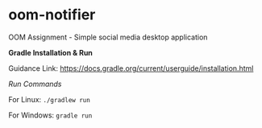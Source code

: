 # oom-notifier
 OOM Assignment - Simple social media desktop application

**Gradle Installation & Run**

Guidance Link: https://docs.gradle.org/current/userguide/installation.html

*Run Commands*

  For Linux:    `./gradlew run`

  For Windows:  `gradle run`
